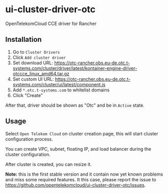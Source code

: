 # ui-cluster-driver-otc

OpenTelekomCloud CCE driver for Rancher

## Installation

1. Go to `Cluster Drivers`
2. Click `Add cluster driver`
3. Set download URL: https://otc-rancher.obs.eu-de.otc.t-systems.com/cluster/driver/latest/kontainer-engine-driver-otccce_linux_amd64.tar.gz
4. Set custom UI URL: https://otc-rancher.obs.eu-de.otc.t-systems.com/cluster/ui/latest/component.js
5. Add `*.otc.t-systems.com` to whitelist domains
6. Click "Create"

After that, driver should be shown as "Otc" and be in `Active` state.

## Usage

Select `Open Telekom Cloud` on cluster creation page, this will start cluster configuration process.

You can create VPC, subnet, floating IP, and load balancer during the cluster configuration.

After cluster is created, you can resize it.

**Note:** this is the first stable version and it contain now yet known problems and miss some required features. It this case, please report the issue to https://github.com/opentelekomcloud/ui-cluster-driver-otc/issues.

